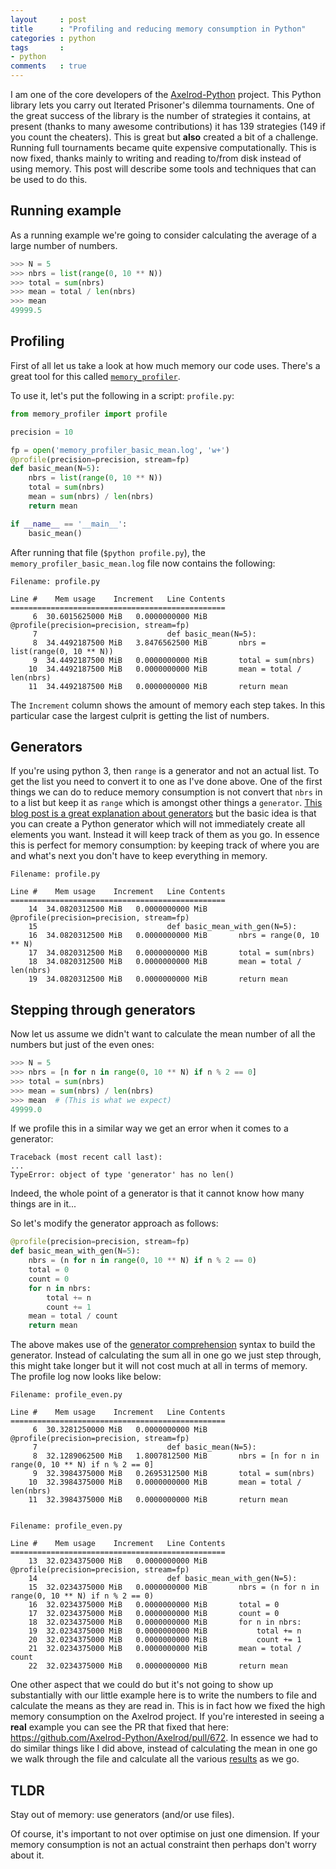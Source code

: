 ```yaml
---
layout     : post
title      : "Profiling and reducing memory consumption in Python"
categories : python
tags       :
- python
comments   : true
---
```


I am one of the core developers of the
[Axelrod-Python](http://axelrod.readthedocs.io/en/latest/) project. This Python
library lets you carry out Iterated Prisoner's dilemma tournaments. One of the
great success of the library is the number of strategies it contains, at
present (thanks to many awesome contributions) it has 139 strategies (149 if
you count the cheaters). This is great but **also** created a bit of a
challenge. Running full tournaments became quite expensive computationally. This
is now fixed, thanks mainly to writing and reading to/from disk instead of
using memory. This post will describe some tools and techniques that can be
used to do this.

## Running example

As a running example we're going to consider calculating the average of a large
number of numbers.

```python
>>> N = 5
>>> nbrs = list(range(0, 10 ** N))
>>> total = sum(nbrs)
>>> mean = total / len(nbrs)
>>> mean
49999.5

```

## Profiling

First of all let us take a look at how much memory our code uses. There's a
great tool for this called
[`memory_profiler`](https://pypi.python.org/pypi/memory_profiler).

To use it, let's put the following in a script: `profile.py`:

```python
from memory_profiler import profile

precision = 10

fp = open('memory_profiler_basic_mean.log', 'w+')
@profile(precision=precision, stream=fp)
def basic_mean(N=5):
    nbrs = list(range(0, 10 ** N))
    total = sum(nbrs)
    mean = sum(nbrs) / len(nbrs)
    return mean

if __name__ == '__main__':
    basic_mean()

```

After running that file (`$python profile.py`), the
`memory_profiler_basic_mean.log` file now contains the following:

```
Filename: profile.py

Line #    Mem usage    Increment   Line Contents
================================================
     6  30.6015625000 MiB   0.0000000000 MiB   @profile(precision=precision, stream=fp)
     7                             def basic_mean(N=5):
     8  34.4492187500 MiB   3.8476562500 MiB       nbrs = list(range(0, 10 ** N))
     9  34.4492187500 MiB   0.0000000000 MiB       total = sum(nbrs)
    10  34.4492187500 MiB   0.0000000000 MiB       mean = total / len(nbrs)
    11  34.4492187500 MiB   0.0000000000 MiB       return mean
```

The `Increment` column shows the amount of memory each step takes. In this
particular case the largest culprit is getting the list of numbers.

## Generators

If you're using python 3, then `range` is a generator and not an actual list.
To get the list you need to convert it to one as I've done above.  One of the
first things we can do to reduce memory consumption is not convert that `nbrs`
in to a list but keep it as `range` which is amongst other things a
`generator`. [This blog post is a great explanation about
generators](https://jeffknupp.com/blog/2013/04/07/improve-your-python-yield-and-generators-explained/)
but the basic idea is that you can create a Python generator which will not
immediately create all elements you want. Instead it will keep track of them as
you go. In essence this is perfect for memory consumption: by keeping track of
where you are and what's next you don't have to keep everything in memory.

```
Filename: profile.py

Line #    Mem usage    Increment   Line Contents
================================================
    14  34.0820312500 MiB   0.0000000000 MiB   @profile(precision=precision, stream=fp)
    15                             def basic_mean_with_gen(N=5):
    16  34.0820312500 MiB   0.0000000000 MiB       nbrs = range(0, 10 ** N)
    17  34.0820312500 MiB   0.0000000000 MiB       total = sum(nbrs)
    18  34.0820312500 MiB   0.0000000000 MiB       mean = total / len(nbrs)
    19  34.0820312500 MiB   0.0000000000 MiB       return mean

```

## Stepping through generators

Now let us assume we didn't want to calculate the mean number of all the numbers
but just of the even ones:

```python
>>> N = 5
>>> nbrs = [n for n in range(0, 10 ** N) if n % 2 == 0]
>>> total = sum(nbrs)
>>> mean = sum(nbrs) / len(nbrs)
>>> mean  # (This is what we expect)
49999.0
```

If we profile this in a similar way we get an error when it comes to a generator:

```
Traceback (most recent call last):
...
TypeError: object of type 'generator' has no len()
```

Indeed, the whole point of a generator is that it cannot know how many things
are in it...

So let's modify the generator approach as follows:

```python
@profile(precision=precision, stream=fp)
def basic_mean_with_gen(N=5):
    nbrs = (n for n in range(0, 10 ** N) if n % 2 == 0)
    total = 0
    count = 0
    for n in nbrs:
        total += n
        count += 1
    mean = total / count
    return mean
```

The above makes use of the [generator
comprehension](http://stackoverflow.com/questions/364802/generator-comprehension)
syntax to build the generator.  Instead of calculating the sum all in one go we
just step through, this might take longer but it will not cost much at all in
terms of memory. The profile log now looks like below:

```
Filename: profile_even.py

Line #    Mem usage    Increment   Line Contents
================================================
     6  30.3281250000 MiB   0.0000000000 MiB   @profile(precision=precision, stream=fp)
     7                             def basic_mean(N=5):
     8  32.1289062500 MiB   1.8007812500 MiB       nbrs = [n for n in range(0, 10 ** N) if n % 2 == 0]
     9  32.3984375000 MiB   0.2695312500 MiB       total = sum(nbrs)
    10  32.3984375000 MiB   0.0000000000 MiB       mean = total / len(nbrs)
    11  32.3984375000 MiB   0.0000000000 MiB       return mean


Filename: profile_even.py

Line #    Mem usage    Increment   Line Contents
================================================
    13  32.0234375000 MiB   0.0000000000 MiB   @profile(precision=precision, stream=fp)
    14                             def basic_mean_with_gen(N=5):
    15  32.0234375000 MiB   0.0000000000 MiB       nbrs = (n for n in range(0, 10 ** N) if n % 2 == 0)
    16  32.0234375000 MiB   0.0000000000 MiB       total = 0
    17  32.0234375000 MiB   0.0000000000 MiB       count = 0
    18  32.0234375000 MiB   0.0000000000 MiB       for n in nbrs:
    19  32.0234375000 MiB   0.0000000000 MiB           total += n
    20  32.0234375000 MiB   0.0000000000 MiB           count += 1
    21  32.0234375000 MiB   0.0000000000 MiB       mean = total / count
    22  32.0234375000 MiB   0.0000000000 MiB       return mean
```

One other aspect that we could do but it's not going to show up substantially
with our little example here is to write the numbers to file and calculate the
means as they are read in. This is in fact how we fixed the high memory
consumption on the Axelrod project. If you're interested in seeing a **real**
example you can see the PR that fixed that here:
https://github.com/Axelrod-Python/Axelrod/pull/672. In essence we had to do
similar things like I did above, instead of calculating the mean in one go we
walk through the file and calculate all the various
[results](http://axelrod.readthedocs.io/en/latest/tutorials/getting_started/tournament_results.html)
as we go.

## TLDR

Stay out of memory: use generators (and/or use files).

Of course, it's important to not over optimise on just one dimension. If your
memory consumption is not an actual constraint then perhaps don't worry about it.

